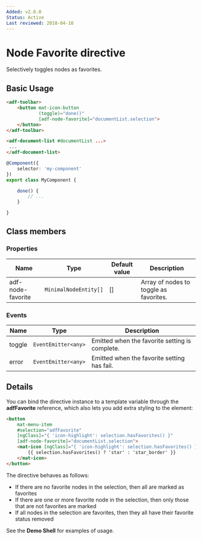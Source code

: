 ```yaml
---
Added: v2.0.0
Status: Active
Last reviewed: 2018-04-10
---
```


# Node Favorite directive

Selectively toggles nodes as favorites.

## Basic Usage

```html
<adf-toolbar>
    <button mat-icon-button
            (toggle)="done()"
            [adf-node-favorite]="documentList.selection">
    </button>
</adf-toolbar>

<adf-document-list #documentList ...>
 ...
</adf-document-list>
```

```ts
@Component({
    selector: 'my-component'
})
export class MyComponent {

    done() {
        // ...
    }

}
```

## Class members

### Properties

| Name | Type | Default value | Description |
| -- | -- | -- | -- |
| adf-node-favorite | `MinimalNodeEntity[]` |  \[] | Array of nodes to toggle as favorites. |

### Events

| Name | Type | Description |
| -- | -- | -- |
| toggle | `EventEmitter<any>` | Emitted when the favorite setting is complete. |
| error | `EventEmitter<any>` | Emitted when the favorite setting has fail. |

## Details

You can bind the directive instance to a template variable through the **adfFavorite** reference,
which also lets you add extra styling to the element:

<!-- {% raw %} -->

```html
<button
    mat-menu-item
    #selection="adfFavorite"
    [ngClass]="{ 'icon-highlight': selection.hasFavorites() }"
    [adf-node-favorite]="documentList.selection">
    <mat-icon [ngClass]="{ 'icon-highlight': selection.hasFavorites() }">
        {{ selection.hasFavorites() ? 'star' : 'star_border' }}
    </mat-icon>
</button>
```

<!-- {% endraw %} -->

The directive behaves as follows:

-   If there are no favorite nodes in the selection, then all are marked as favorites
-   If there are one or more favorite node in the selection, then only those that are not
    favorites are marked
-   If all nodes in the selection are favorites, then they all have their favorite status removed

See the **Demo Shell** for examples of usage.
